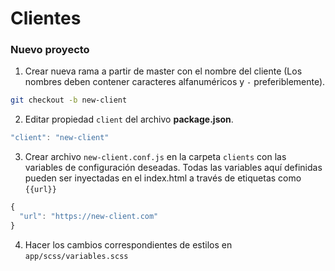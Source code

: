 # Clientes

### Nuevo proyecto
1. Crear nueva rama a partir de master con el nombre del cliente (Los nombres deben contener caracteres alfanuméricos y `-` preferiblemente).
```bash
git checkout -b new-client
```
2. Editar propiedad `client` del archivo **package.json**.
```javascript
"client": "new-client"
```
3. Crear archivo `new-client.conf.js` en la carpeta `clients` con las variables de configuración deseadas. Todas las variables aquí definidas pueden ser inyectadas en el index.html a través de etiquetas como `{{url}}`
```javascript
{
  "url": "https://new-client.com"
}
```
4. Hacer los cambios correspondientes de estilos en `app/scss/variables.scss`
